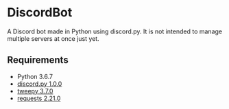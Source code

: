 # DiscordBot
A Discord bot made in Python using discord.py. It is not intended to manage multiple servers at once just yet.

## Requirements
- Python 3.6.7
- [discord.py 1.0.0](https://github.com/Rapptz/discord.py)
- [tweepy 3.7.0](https://github.com/tweepy/tweepy)
- [requests 2.21.0](https://github.com/kennethreitz/requests)
